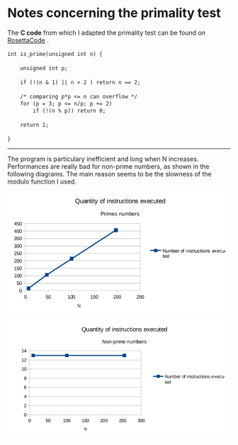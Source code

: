 # Notes concerning the primality test

The __C code__ from which I adapted the primality test can be found on [RosettaCode](http://rosettacode.org/wiki/Primality_by_trial_division#C) .

    int is_prime(unsigned int n) {
  
        unsigned int p;

        if (!(n & 1) || n < 2 ) return n == 2;

        /* comparing p*p <= n can overflow */
        for (p = 3; p <= n/p; p += 2)
            if (!(n % p)) return 0;

        return 1;
    
    }

***

The program is particulary inefficient and long when N increases. Performances are really bad for
non-prime numbers, as shown in the following diagrams. The main reason seems to be the slowness
of the modulo function I used.

![Primes numbers](/assets/N_instructions_primes.png)

![Non-primes numbers](/assets/N_instructions_not_primes.png)
